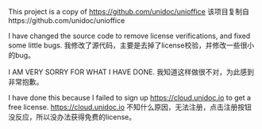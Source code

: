 This project is a copy of https://github.com/unidoc/unioffice
该项目复制自https://github.com/unidoc/unioffice

I have changed the source code to remove license verifications, and fixed some little bugs.
我修改了源代码，主要是去掉了license校验，并修改一些很小的bug。

I AM VERY SORRY FOR WHAT I HAVE DONE.
我知道这样做很不对，为此感到非常抱歉。

I have done this because I failed to sign up https://cloud.unidoc.io to get a free license.
https://cloud.unidoc.io 不知什么原因，无法注册，点击注册按钮没反应，所以没办法获得免费的license。